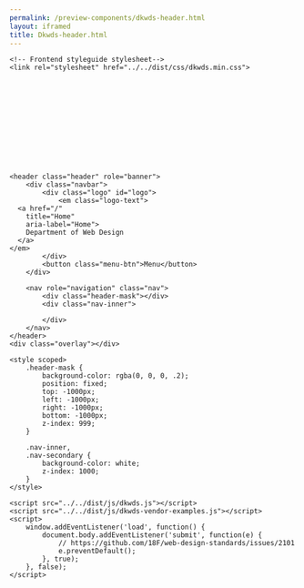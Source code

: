 ```yaml
--- 
permalink: /preview-components/dkwds-header.html
layout: iframed 
title: Dkwds-header.html
---
```

<!doctype html>

<html lang="da">

<head>
    <title>Dkwds Header: Default</title>
    <meta name="viewport" content="width=device-width, initial-scale=1.0">
    <!-- Vendor example stylesheets (Select2 and Datatables)-->
    <link rel="stylesheet" href="https://cdnjs.cloudflare.com/ajax/libs/select2/4.0.5/css/select2.css">
    <link rel="stylesheet" href="https://cdn.datatables.net/1.10.19/css/jquery.dataTables.min.css">
    <link rel="stylesheet" href="https://cdn.datatables.net/responsive/2.2.3/css/responsive.dataTables.min.css">
    <link rel="stylesheet" href="https://cdn.datatables.net/select/1.2.7/css/select.dataTables.min.css">

    <!-- Frontend styleguide stylesheet-->
    <link rel="stylesheet" href="../../dist/css/dkwds.min.css">
</head>

<body>
    <div class="hide-base-svg">
        <?xml version="1.0" encoding="UTF-8"?>
        <!DOCTYPE svg PUBLIC "-//W3C//DTD SVG 1.1//EN" "http://www.w3.org/Graphics/SVG/1.1/DTD/svg11.dtd"><svg xmlns="http://www.w3.org/2000/svg"><symbol id="add" viewBox="0 0 24 24"><path d="M0 0h24v24H0z" fill="none"/><path d="M13 7h-2v4H7v2h4v4h2v-4h4v-2h-4V7zm-1-5C6.48 2 2 6.48 2 12s4.48 10 10 10 10-4.48 10-10S17.52 2 12 2zm0 18c-4.41 0-8-3.59-8-8s3.59-8 8-8 8 3.59 8 8-3.59 8-8 8z"/></symbol><symbol id="alert-outline" viewBox="0 0 24 24"><path fill="currentColor" d="M12 2L1 21h22M12 6l7.53 13H4.47M11 10v4h2v-4m-2 6v2h2v-2"/></symbol><symbol id="angle-arrow-down-white" viewBox="0 0 24 24"><path fill="#fff" d="M7.41 8.58L12 13.17l4.59-4.59L18 10l-6 6-6-6 1.41-1.42z"/></symbol><symbol id="angle-arrow-down" viewBox="0 0 24 24"><path d="M7.41 8.58L12 13.17l4.59-4.59L18 10l-6 6-6-6 1.41-1.42z"/></symbol><symbol id="angle-arrow-up" viewBox="0 0 24 24"><path d="M7.41 15.41L12 10.83l4.59 4.58L18 14l-6-6-6 6 1.41 1.41z"/></symbol><symbol id="arrow-left" viewBox="0 0 24 24"><path d="M20 11v2H8l5.5 5.5-1.42 1.42L4.16 12l7.92-7.92L13.5 5.5 8 11h12z"/></symbol><symbol id="arrow-right" viewBox="0 0 24 24"><path d="M4 11v2h12l-5.5 5.5 1.42 1.42L19.84 12l-7.92-7.92L10.5 5.5 16 11H4z"/></symbol><symbol id="book-open" viewBox="0 0 24 24"><path d="M13 12h7v1.5h-7m0-4h7V11h-7m0 3.5h7V16h-7m8-12H3a2 2 0 0 0-2 2v13a2 2 0 0 0 2 2h18a2 2 0 0 0 2-2V6a2 2 0 0 0-2-2m0 15h-9V6h9"/></symbol><symbol id="calendar" viewBox="0 0 24 24"><path d="M19 19H5V8h14m-3-7v2H8V1H6v2H5c-1.11 0-2 .89-2 2v14a2 2 0 0 0 2 2h14a2 2 0 0 0 2-2V5a2 2 0 0 0-2-2h-1V1m-1 11h-5v5h5v-5z"/></symbol><symbol id="cash-multiple" viewBox="0 0 24 24"><path d="M5 6h18v12H5V6m9 3a3 3 0 0 1 3 3 3 3 0 0 1-3 3 3 3 0 0 1-3-3 3 3 0 0 1 3-3M9 8a2 2 0 0 1-2 2v4a2 2 0 0 1 2 2h10a2 2 0 0 1 2-2v-4a2 2 0 0 1-2-2H9m-8 2h2v10h16v2H1V10z"/></symbol><symbol id="check-box-checked" viewBox="0 0 24 24"><g fill="none" fill-rule="evenodd"><path d="M0 0h24v24H0z"/><path fill="#1A1A1A" d="M5 3h14a2 2 0 0 1 2 2v14a2 2 0 0 1-2 2H5a2 2 0 0 1-2-2V5a2 2 0 0 1 2-2zm12.293 4.293l-6.921 6.921-3.665-3.664-1.414 1.414 5.079 5.079 8.335-8.336-1.414-1.414z"/></g></symbol><symbol id="check-box-disabled" viewBox="0 0 24 24"><g fill="none" fill-rule="evenodd"><path d="M0 0h24v24H0z"/><rect width="16" height="16" x="4" y="4" fill="#F5F5F5" stroke="#BFBFBF" stroke-width="2" rx="2"/></g></symbol><symbol id="check-box-focus" viewBox="0 0 24 24"><g fill="none" fill-rule="evenodd"><path fill="#FEBB30" d="M0 0h24v24H0V0z"/><rect width="16" height="16" x="4" y="4" fill="#FFF" stroke="#1A1A1A" stroke-width="2" rx="2"/></g></symbol><symbol id="check-box-unchecked" viewBox="0 0 24 24"><g fill="none" fill-rule="evenodd"><path d="M0 0h24v24H0z"/><rect width="16" height="16" x="4" y="4" fill="#FFF" stroke="#1A1A1A" stroke-width="2" rx="2"/></g></symbol><symbol id="check-circle-outline" viewBox="0 0 24 24"><path d="M12 2a10 10 0 0 1 10 10 10 10 0 0 1-10 10A10 10 0 0 1 2 12 10 10 0 0 1 12 2m0 2a8 8 0 0 0-8 8 8 8 0 0 0 8 8 8 8 0 0 0 8-8 8 8 0 0 0-8-8m-1 12.5L6.5 12l1.41-1.41L11 13.67l5.59-5.58L18 9.5l-7 7z"/></symbol><symbol id="check" viewBox="0 0 24 24"><path d="M21 7L9 19l-5.5-5.5 1.41-1.41L9 16.17 19.59 5.59 21 7z"/></symbol><symbol id="checkbox-blank-outline" viewBox="0 0 24 24"><path d="M19 3H5c-1.11 0-2 .89-2 2v14a2 2 0 0 0 2 2h14a2 2 0 0 0 2-2V5a2 2 0 0 0-2-2m0 2v14H5V5h14z"/></symbol><symbol id="checkbox-marked" viewBox="0 0 24 24"><path d="M10 17l-5-5 1.41-1.42L10 14.17l7.59-7.59L19 8m0-5H5c-1.11 0-2 .89-2 2v14a2 2 0 0 0 2 2h14a2 2 0 0 0 2-2V5a2 2 0 0 0-2-2z"/></symbol><symbol id="chevron-left" viewBox="0 0 24 24"><path d="M15.41 16.58L10.83 12l4.58-4.59L14 6l-6 6 6 6 1.41-1.42z"/></symbol><symbol id="chevron-right" viewBox="0 0 24 24"><path d="M8.59 16.58L13.17 12 8.59 7.41 10 6l6 6-6 6-1.41-1.42z"/></symbol><symbol id="close-circle-outline" viewBox="0 0 24 24"><path d="M12 20c-4.41 0-8-3.59-8-8s3.59-8 8-8 8 3.59 8 8-3.59 8-8 8m0-18C6.47 2 2 6.47 2 12s4.47 10 10 10 10-4.47 10-10S17.53 2 12 2m2.59 6L12 10.59 9.41 8 8 9.41 10.59 12 8 14.59 9.41 16 12 13.41 14.59 16 16 14.59 13.41 12 16 9.41 14.59 8z"/></symbol><symbol id="close-circle" viewBox="0 0 24 24"><g fill="none" fill-rule="evenodd"><path d="M0 0h24v24H0z"/><path fill="#FFF" d="M13.414 12l2.314-2.314-1.414-1.414L12 10.586 9.686 8.272 8.272 9.686 10.586 12l-2.31 2.31 1.413 1.415L12 13.415l2.31 2.31 1.415-1.414L13.415 12zM12 19a7 7 0 1 1 0-14 7 7 0 0 1 0 14z"/></g></symbol><symbol id="close" viewBox="0 0 24 24"><path d="M19 6.41L17.59 5 12 10.59 6.41 5 5 6.41 10.59 12 5 17.59 6.41 19 12 13.41 17.59 19 19 17.59 13.41 12 19 6.41z"/></symbol><symbol id="content-save" viewBox="0 0 24 24"><path d="M15 9H5V5h10m-3 14a3 3 0 0 1-3-3 3 3 0 0 1 3-3 3 3 0 0 1 3 3 3 3 0 0 1-3 3m5-16H5a2 2 0 0 0-2 2v14a2 2 0 0 0 2 2h14a2 2 0 0 0 2-2V7l-4-4z"/></symbol><symbol id="delete-outline" viewBox="0 0 24 24"><path d="M6 19c0 1.1.9 2 2 2h8c1.1 0 2-.9 2-2V7H6v12zM8 9h8v10H8V9zm7.5-5l-1-1h-5l-1 1H5v2h14V4z"/><path fill="none" d="M0 0h24v24H0V0z"/></symbol><symbol id="delete" viewBox="0 0 24 24"><path fill="currentColor" d="M19 4h-3.5l-1-1h-5l-1 1H5v2h14M6 19a2 2 0 0 0 2 2h8a2 2 0 0 0 2-2V7H6v12z"/></symbol><symbol id="dots-vertical" viewBox="0 0 24 24"><path d="M12 16a2 2 0 0 1 2 2 2 2 0 0 1-2 2 2 2 0 0 1-2-2 2 2 0 0 1 2-2m0-6a2 2 0 0 1 2 2 2 2 0 0 1-2 2 2 2 0 0 1-2-2 2 2 0 0 1 2-2m0-6a2 2 0 0 1 2 2 2 2 0 0 1-2 2 2 2 0 0 1-2-2 2 2 0 0 1 2-2z"/></symbol><symbol id="download" viewBox="0 0 24 24"><path d="M19 12v7H5v-7H3v7c0 1.1.9 2 2 2h14c1.1 0 2-.9 2-2v-7h-2zm-6 .67l2.59-2.58L17 11.5l-5 5-5-5 1.41-1.41L11 12.67V3h2z"/><path fill="none" d="M0 0h24v24H0z"/></symbol><symbol id="error" viewBox="0 0 24 24"><path d="M12 20c-4.41 0-8-3.59-8-8s3.59-8 8-8 8 3.59 8 8-3.59 8-8 8m0-18C6.47 2 2 6.47 2 12s4.47 10 10 10 10-4.47 10-10S17.53 2 12 2m2.59 6L12 10.59 9.41 8 8 9.41 10.59 12 8 14.59 9.41 16 12 13.41 14.59 16 16 14.59 13.41 12 16 9.41 14.59 8z"/></symbol><symbol id="file-document-box" viewBox="0 0 24 24"><path d="M5 3c-1.11 0-2 .89-2 2v14c0 1.11.89 2 2 2h14c1.11 0 2-.89 2-2V5c0-1.11-.89-2-2-2H5m0 2h14v14H5V5m2 2v2h10V7H7m0 4v2h10v-2H7m0 4v2h7v-2H7z"/></symbol><symbol id="file" viewBox="0 0 24 24"><path fill="none" d="M0 0h24v24H0V0z"/><g><path d="M14 2H6c-1.1 0-1.99.9-1.99 2L4 20c0 1.1.89 2 1.99 2H18c1.1 0 2-.9 2-2V8l-6-6zM6 20V4h7v5h5v11H6z"/></g></symbol><symbol id="folder-multiple" viewBox="0 0 24 24"><path d="M22 4a2 2 0 0 1 2 2v10a2 2 0 0 1-2 2H6a2 2 0 0 1-2-2V4a2 2 0 0 1 2-2h6l2 2h8M2 6v14h18v2H2a2 2 0 0 1-2-2V6h2m4 0v10h16V6H6z"/></symbol><symbol id="help-circle-outline" viewBox="0 0 24 24"><path d="M11 18h2v-2h-2v2m1-16A10 10 0 0 0 2 12a10 10 0 0 0 10 10 10 10 0 0 0 10-10A10 10 0 0 0 12 2m0 18c-4.41 0-8-3.59-8-8s3.59-8 8-8 8 3.59 8 8-3.59 8-8 8m0-14a4 4 0 0 0-4 4h2a2 2 0 0 1 2-2 2 2 0 0 1 2 2c0 2-3 1.75-3 5h2c0-2.25 3-2.5 3-5a4 4 0 0 0-4-4z"/></symbol><symbol id="info" viewBox="0 0 24 24"><path fill="none" d="M0 0h24v24H0V0z"/><path d="M11 7h2v2h-2zM11 11h2v6h-2z"/><path d="M12 2C6.48 2 2 6.48 2 12s4.48 10 10 10 10-4.48 10-10S17.52 2 12 2zm0 18c-4.41 0-8-3.59-8-8s3.59-8 8-8 8 3.59 8 8-3.59 8-8 8z"/></symbol><symbol id="language" viewBox="0 0 24 24"><path d="M0 0h24v24H0z" fill="none"/><path d="M11.99 2C6.47 2 2 6.48 2 12s4.47 10 9.99 10C17.52 22 22 17.52 22 12S17.52 2 11.99 2zm6.93 6h-2.95a15.65 15.65 0 0 0-1.38-3.56A8.03 8.03 0 0 1 18.92 8zM12 4.04c.83 1.2 1.48 2.53 1.91 3.96h-3.82c.43-1.43 1.08-2.76 1.91-3.96zM4.26 14C4.1 13.36 4 12.69 4 12s.1-1.36.26-2h3.38c-.08.66-.14 1.32-.14 2 0 .68.06 1.34.14 2H4.26zm.82 2h2.95c.32 1.25.78 2.45 1.38 3.56A7.987 7.987 0 0 1 5.08 16zm2.95-8H5.08a7.987 7.987 0 0 1 4.33-3.56A15.65 15.65 0 0 0 8.03 8zM12 19.96c-.83-1.2-1.48-2.53-1.91-3.96h3.82c-.43 1.43-1.08 2.76-1.91 3.96zM14.34 14H9.66c-.09-.66-.16-1.32-.16-2 0-.68.07-1.35.16-2h4.68c.09.65.16 1.32.16 2 0 .68-.07 1.34-.16 2zm.25 5.56c.6-1.11 1.06-2.31 1.38-3.56h2.95a8.03 8.03 0 0 1-4.33 3.56zM16.36 14c.08-.66.14-1.32.14-2 0-.68-.06-1.34-.14-2h3.38c.16.64.26 1.31.26 2s-.1 1.36-.26 2h-3.38z"/></symbol><symbol id="magnify" viewBox="0 0 24 24"><path d="M9.5 3A6.5 6.5 0 0 1 16 9.5c0 1.61-.59 3.09-1.56 4.23l.27.27h.79l5 5-1.5 1.5-5-5v-.79l-.27-.27A6.516 6.516 0 0 1 9.5 16 6.5 6.5 0 0 1 3 9.5 6.5 6.5 0 0 1 9.5 3m0 2C7 5 5 7 5 9.5S7 14 9.5 14 14 12 14 9.5 12 5 9.5 5z"/></symbol><symbol id="menu-down" viewBox="0 0 24 24"><path d="M7 10l5 5 5-5H7z"/></symbol><symbol id="menu-left" viewBox="0 0 24 24"><path d="M14 7l-5 5 5 5V7z"/></symbol><symbol id="menu-right" viewBox="0 0 24 24"><path d="M10 17l5-5-5-5v10z"/></symbol><symbol id="menu-up" viewBox="0 0 24 24"><path d="M7 15l5-5 5 5H7z"/></symbol><symbol id="message" viewBox="0 0 24 24"><path d="M20 2a2 2 0 0 1 2 2v12a2 2 0 0 1-2 2H6l-4 4V4a2 2 0 0 1 2-2h16M4 4v13.17L5.17 16H20V4H4m2 3h12v2H6V7m0 4h9v2H6v-2z"/></symbol><symbol id="minus" viewBox="0 0 24 24"><path d="M19 13H5v-2h14v2z"/></symbol><symbol id="open-in-new" viewBox="0 0 24 24"><path d="M14 3v2h3.59l-9.83 9.83 1.41 1.41L19 6.41V10h2V3m-2 16H5V5h7V3H5a2 2 0 0 0-2 2v14a2 2 0 0 0 2 2h14a2 2 0 0 0 2-2v-7h-2v7z"/></symbol><symbol id="pencil" viewBox="0 0 24 24"><path d="M20.71 7.04c.39-.39.39-1.04 0-1.41l-2.34-2.34c-.37-.39-1.02-.39-1.41 0l-1.84 1.83 3.75 3.75M3 17.25V21h3.75L17.81 9.93l-3.75-3.75L3 17.25z"/></symbol><symbol id="plus" viewBox="0 0 24 24"><path d="M19 13h-6v6h-2v-6H5v-2h6V5h2v6h6v2z"/></symbol><symbol id="printer" viewBox="0 0 24 24"><path d="M18 3H6v4h12m1 5a1 1 0 0 1-1-1 1 1 0 0 1 1-1 1 1 0 0 1 1 1 1 1 0 0 1-1 1m-3 7H8v-5h8m3-6H5a3 3 0 0 0-3 3v6h4v4h12v-4h4v-6a3 3 0 0 0-3-3z"/></symbol><symbol id="radio-disabled" viewBox="0 0 24 24"><g fill="none" fill-rule="evenodd"><path d="M0 0h24v24H0z"/><circle cx="12" cy="12" r="8" fill="#F5F5F5" stroke="#BFBFBF" stroke-width="2"/></g></symbol><symbol id="radio-focused" viewBox="0 0 24 24"><g fill="none" fill-rule="evenodd"><path d="M0 0h24v24H0z"/><circle cx="12" cy="12" r="8" fill="#FFF" stroke="#1A1A1A" stroke-linejoin="square" stroke-width="2"/><circle cx="12" cy="12" r="10.5" stroke="#FEBB30" stroke-width="3"/></g></symbol><symbol id="radio-marked" viewBox="0 0 24 24"><g fill="none" fill-rule="evenodd"><path d="M0 0h24v24H0z"/><g stroke-linejoin="square"><circle cx="12" cy="12" r="6.5" fill="#1A1A1A" stroke="#FFF" stroke-width="5"/><circle cx="12" cy="12" r="8" stroke="#1A1A1A" stroke-width="2"/></g></g></symbol><symbol id="radio-unmarked" viewBox="0 0 24 24"><g fill="none" fill-rule="evenodd"><path d="M0 0h24v24H0z"/><circle cx="12" cy="12" r="8" fill="#FFF" stroke="#1A1A1A" stroke-width="2"/></g></symbol><symbol id="refresh" viewBox="0 0 24 24"><path d="M17.65 6.35A7.958 7.958 0 0 0 12 4a8 8 0 0 0-8 8 8 8 0 0 0 8 8c3.73 0 6.84-2.55 7.73-6h-2.08A5.99 5.99 0 0 1 12 18a6 6 0 0 1-6-6 6 6 0 0 1 6-6c1.66 0 3.14.69 4.22 1.78L13 11h7V4l-2.35 2.35z"/></symbol><symbol id="save" viewBox="0 0 24 24"><path d="M0 0h24v24H0z" fill="none"/><path d="M17 3H5a2 2 0 0 0-2 2v14a2 2 0 0 0 2 2h14c1.1 0 2-.9 2-2V7l-4-4zm-5 16c-1.66 0-3-1.34-3-3s1.34-3 3-3 3 1.34 3 3-1.34 3-3 3zm3-10H5V5h10v4z"/></symbol><symbol id="settings" viewBox="0 0 24 24"><path d="M19.43 12.97l2.11 1.66c.19.15.24.42.12.64l-2 3.46c-.12.22-.39.3-.61.22l-2.49-1.01c-.52.4-1.06.73-1.69.99l-.37 2.65c-.04.24-.25.42-.5.42h-4c-.25 0-.46-.18-.5-.42l-.37-2.65c-.63-.25-1.17-.59-1.69-.99l-2.49 1.01c-.22.08-.49 0-.61-.22l-2-3.46a.493.493 0 0 1 .12-.64l2.11-1.66L4.5 12l.07-1-2.11-1.63a.493.493 0 0 1-.12-.64l2-3.46c.12-.22.39-.31.61-.22l2.49 1c.52-.39 1.06-.73 1.69-.98l.37-2.65c.04-.24.25-.42.5-.42h4c.25 0 .46.18.5.42l.37 2.65c.63.25 1.17.59 1.69.98l2.49-1c.22-.09.49 0 .61.22l2 3.46c.12.22.07.49-.12.64L19.43 11l.07 1-.07.97M6.5 12c0 .58.09 1.13.25 1.66l-2.07 1.7.75 1.3 2.52-.94c.74.81 1.73 1.4 2.85 1.65l.44 2.63h1.5l.44-2.63c1.12-.24 2.12-.83 2.87-1.64l2.51.94.75-1.3-2.07-1.7c.17-.53.26-1.09.26-1.67 0-.57-.09-1.13-.25-1.65l2.06-1.69-.75-1.3-2.5.93a5.526 5.526 0 0 0-2.87-1.66L12.75 4h-1.5l-.44 2.63c-1.12.25-2.12.84-2.87 1.66l-2.5-.94-.75 1.3 2.06 1.7c-.16.52-.25 1.08-.25 1.65M12 8.5a3.5 3.5 0 0 1 3.5 3.5 3.5 3.5 0 0 1-3.5 3.5A3.5 3.5 0 0 1 8.5 12 3.5 3.5 0 0 1 12 8.5m0 2a1.5 1.5 0 0 0-1.5 1.5 1.5 1.5 0 0 0 1.5 1.5 1.5 1.5 0 0 0 1.5-1.5 1.5 1.5 0 0 0-1.5-1.5z"/></symbol><symbol id="sort-acending" viewBox="0 0 24 24"><g fill="none" fill-rule="evenodd"><path d="M0 0h24v24H0z"/><path fill="#1A1A1A" d="M6 13l6 6 6-6z"/><path stroke="#1A1A1A" d="M16.793 10.5L12 5.707 7.207 10.5h9.586z"/></g></symbol><symbol id="sort-descending" viewBox="0 0 24 24"><g fill="none" fill-rule="evenodd"><path d="M0 0h24v24H0z"/><path stroke="#1A1A1A" d="M7.207 13.5L12 18.293l4.793-4.793H7.207z"/><path fill="#1A1A1A" d="M18 11l-6-6-6 6z"/></g></symbol><symbol id="sort-none" viewBox="0 0 24 24"><g fill="none" fill-rule="evenodd"><path d="M0 0h24v24H0z"/><path d="M7.207 13.5L12 18.293l4.793-4.793H7.207zm9.586-3L12 5.707 7.207 10.5h9.586z" stroke="#1A1A1A"/></g></symbol><symbol id="success" viewBox="0 0 24 24"><path d="M12 2a10 10 0 0 1 10 10 10 10 0 0 1-10 10A10 10 0 0 1 2 12 10 10 0 0 1 12 2m0 2a8 8 0 0 0-8 8 8 8 0 0 0 8 8 8 8 0 0 0 8-8 8 8 0 0 0-8-8m-1 12.5L6.5 12l1.41-1.41L11 13.67l5.59-5.58L18 9.5l-7 7z"/></symbol><symbol id="warning" viewBox="0 0 24 24"><path d="M12 2L1 21h22M12 6l7.53 13H4.47M11 10v4h2v-4m-2 6v2h2v-2"/></symbol></svg>
    </div>

    <header class="header" role="banner">
        <div class="navbar">
            <div class="logo" id="logo">
                <em class="logo-text">
      <a href="/"
        title="Home"
        aria-label="Home">
        Department of Web Design
      </a>
    </em>
            </div>
            <button class="menu-btn">Menu</button>
        </div>

        <nav role="navigation" class="nav">
            <div class="header-mask"></div>
            <div class="nav-inner">

            </div>
        </nav>
    </header>
    <div class="overlay"></div>

    <style scoped>
        .header-mask {
            background-color: rgba(0, 0, 0, .2);
            position: fixed;
            top: -1000px;
            left: -1000px;
            right: -1000px;
            bottom: -1000px;
            z-index: 999;
        }

        .nav-inner,
        .nav-secondary {
            background-color: white;
            z-index: 1000;
        }
    </style>

    <script src="../../dist/js/dkwds.js"></script>
    <script src="../../dist/js/dkwds-vendor-examples.js"></script>
    <script>
        window.addEventListener('load', function() {
            document.body.addEventListener('submit', function(e) {
                // https://github.com/18F/web-design-standards/issues/2101
                e.preventDefault();
            }, true);
        }, false);
    </script>
</body>

</html>